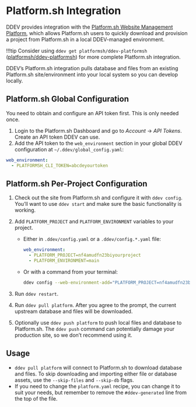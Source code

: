 # Platform.sh Integration

DDEV provides integration with the [Platform.sh Website Management Platform](https://platform.sh/), which allows Platform.sh users to quickly download and provision a project from Platform.sh in a local DDEV-managed environment.

!!!tip
    Consider using `ddev get platformsh/ddev-platformsh` ([platformsh/ddev-platformsh](https://github.com/platformsh/ddev-platformsh)) for more complete Platform.sh integration.

DDEV’s Platform.sh integration pulls database and files from an existing Platform.sh site/environment into your local system so you can develop locally.

## Platform.sh Global Configuration

You need to obtain and configure an API token first. This is only needed once.

1. Login to the Platform.sh Dashboard and go to *Account* → *API Tokens*. Create an API token DDEV can use.
2. Add the API token to the `web_environment` section in your global DDEV configuration at `~/.ddev/global_config.yaml`:

```yaml
web_environment:
  - PLATFORMSH_CLI_TOKEN=abcdeyourtoken
```

## Platform.sh Per-Project Configuration

1. Check out the site from Platform.sh and configure it with `ddev config`. You’ll want to use `ddev start` and make sure the basic functionality is working.
2. Add `PLATFORM_PROJECT` and `PLATFORM_ENVIRONMENT` variables to your project.

    * Either in `.ddev/config.yaml` or a `.ddev/config.*.yaml` file:

        ```yaml
        web_environment:
          - PLATFORM_PROJECT=nf4amudfn23biyourproject
          - PLATFORM_ENVIRONMENT=main
        ```

    * Or with a command from your terminal:

        ```bash
        ddev config --web-environment-add="PLATFORM_PROJECT=nf4amudfn23bi,PLATFORM_ENVIRONMENT=main"
        ```

3. Run `ddev restart`.
4. Run `ddev pull platform`. After you agree to the prompt, the current upstream database and files will be downloaded.
5. Optionally use `ddev push platform` to push local files and database to Platform.sh. The `ddev push` command can potentially damage your production site, so we don’t recommend using it.

## Usage

* `ddev pull platform` will connect to Platform.sh to download database and files. To skip downloading and importing either file or database assets, use the `--skip-files` and `--skip-db` flags.
* If you need to change the `platform.yaml` recipe, you can change it to suit your needs, but remember to remove the `#ddev-generated` line from the top of the file.
